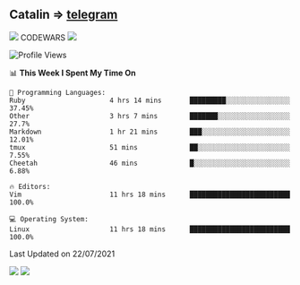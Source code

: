## Catalin => [telegram](https://t.me/catalinhimself) 
![](https://www.codewars.com/users/Catalinhimself/badges/micro) CODEWARS
![](https://github.com/Catalinhimself/Catalinhimself/blob/main/Sakura_Nene_CPP.jpg)

<!--START_SECTION:waka-->
![Profile Views](http://img.shields.io/badge/Profile%20Views-75-blue)

📊 **This Week I Spent My Time On** 

```text
💬 Programming Languages: 
Ruby                     4 hrs 14 mins       █████████░░░░░░░░░░░░░░░░   37.45% 
Other                    3 hrs 7 mins        ███████░░░░░░░░░░░░░░░░░░   27.7% 
Markdown                 1 hr 21 mins        ███░░░░░░░░░░░░░░░░░░░░░░   12.01% 
tmux                     51 mins             ██░░░░░░░░░░░░░░░░░░░░░░░   7.55% 
Cheetah                  46 mins             █░░░░░░░░░░░░░░░░░░░░░░░░   6.88%

🔥 Editors: 
Vim                      11 hrs 18 mins      █████████████████████████   100.0%

💻 Operating System: 
Linux                    11 hrs 18 mins      █████████████████████████   100.0%

```


 Last Updated on 22/07/2021
<!--END_SECTION:waka-->

![](https://github-readme-stats.vercel.app/api?username=catalinhimself&count_private=true&show_icons=true&theme=calm)
![](https://github-readme-stats.vercel.app/api/wakatime?username=catalinhimself&theme=calm)

  


